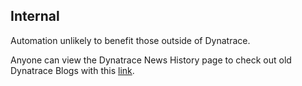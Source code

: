 ## Internal

Automation unlikely to benefit those outside of Dynatrace.

Anyone can view the Dynatrace News History page to check out old Dynatrace Blogs with this [link](https://rawcdn.githack.com/Dynatrace-Dave-Mauney/Automation/main/Internal/SiteMapper/dynatrace_news_history.html).
